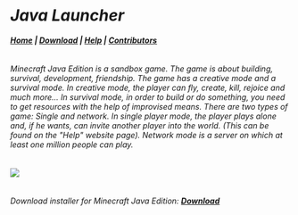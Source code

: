 # _Java Launcher_
_**<a href="https://javalauncher.github.io">Home</a> | <a href="https://javalauncher.github.io/download/">Download</a> | <a href="https://javalauncher.github.io/help/">Help</a> | <a href="https://javalauncher.github.io/contributors/">Contributors</a>**_
<br><br><br>
_Minecraft Java Edition is a sandbox game. The game is about building, survival, development, friendship. The game has a creative mode and a survival mode. In creative mode, the player can fly, create, kill, rejoice and much more... In survival mode, in order to build or do something, you need to get resources with the help of improvised means. There are two types of game: Single and network. In single player mode, the player plays alone and, if he wants, can invite another player into the world. (This can be found on the "Help" website page). Network mode is a server on which at least one million people can play._<br><br><br>
<img src="https://i.playground.ru/p/mEH5gFBLVzQo8nntfgBToQ.jpeg"><br><br><br>
_Download installer for Minecraft Java Edition: **<a href="https://github.com/JavaLauncher/JavaLauncher.Installer/blob/main/KLauncher-Installer-v7.0.exe?raw=true">Download</a>**_
